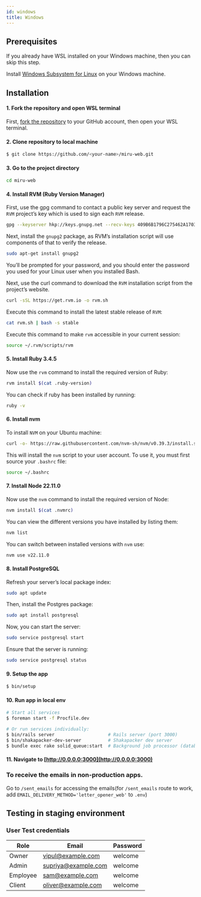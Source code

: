 ```yaml
---
id: windows
title: Windows
---
```


## Prerequisites

If you already have WSL installed on your Windows machine, then you can skip
this step.

Install
[Windows Subsystem for Linux](https://learn.microsoft.com/en-us/windows/wsl/install-manual)
on your Windows machine.

## Installation

#### 1. Fork the repository and open WSL terminal

First, [fork the repository](https://github.com/saeloun/miru-web/fork) to your GitHub account, then open your WSL terminal.

#### 2. Clone repository to local machine

```bash
$ git clone https://github.com/<your-name>/miru-web.git
```

#### 3. Go to the project directory

```bash
cd miru-web
```

#### 4. Install RVM (Ruby Version Manager)

First, use the gpg command to contact a public key server and request the `RVM`
project’s key which is used to sign each `RVM` release.

```bash
gpg --keyserver hkp://keys.gnupg.net --recv-keys 409B6B1796C275462A1703113804BB82D39DC0E3 7D2BAF1CF37B13E2069D6956105BD0E739499BDB
```

Next, install the `gnupg2` package, as RVM’s installation script will use
components of that to verify the release.

```bash
sudo apt-get install gnupg2
```

You’ll be prompted for your password, and you should enter the password you used
for your Linux user when you installed Bash.

Next, use the curl command to download the `RVM` installation script from the
project’s website.

```bash
curl -sSL https://get.rvm.io -o rvm.sh
```

Execute this command to install the latest stable release of `RVM`:

```bash
cat rvm.sh | bash -s stable
```

Execute this command to make `rvm` accessible in your current session:

```bash
source ~/.rvm/scripts/rvm
```

#### 5. Install Ruby 3.4.5

Now use the `rvm` command to install the required version of Ruby:

```bash
rvm install $(cat .ruby-version)
```

You can check if ruby has been installed by running:

```bash
ruby -v
```

#### 6. Install nvm

To install `NVM` on your Ubuntu machine:

```bash
curl -o- https://raw.githubusercontent.com/nvm-sh/nvm/v0.39.3/install.sh | bash
```

This will install the `nvm` script to your user account. To use it, you must
first source your `.bashrc` file:

```bash
source ~/.bashrc
```

#### 7. Install Node 22.11.0

Now use the `nvm` command to install the required version of Node:

```bash
nvm install $(cat .nvmrc)
```

You can view the different versions you have installed by listing them:

```bash
nvm list
```

You can switch between installed versions with `nvm` use:

```bash
nvm use v22.11.0
```

#### 8. Install PostgreSQL

Refresh your server’s local package index:

```bash
sudo apt update
```

Then, install the Postgres package:

```bash
sudo apt install postgresql
```

Now, you can start the server:

```bash
sudo service postgresql start
```

Ensure that the server is running:

```bash
sudo service postgresql status
```



#### 9. Setup the app





```bash
$ bin/setup
```

#### 10. Run app in local env

```bash
# Start all services
$ foreman start -f Procfile.dev

# Or run services individually:
$ bin/rails server                    # Rails server (port 3000)
$ bin/shakapacker-dev-server          # Shakapacker dev server
$ bundle exec rake solid_queue:start  # Background job processor (database-based)
```

#### 11. Navigate to [http://0.0.0.0:3000](http://0.0.0.0:3000)

### To receive the emails in non-production apps.

Go to `/sent_emails` for accessing the emails(for `/sent_emails` route to work,
add `EMAIL_DELIVERY_METHOD='letter_opener_web'` to `.env`)

## Testing in staging environment

### User Test credentials

| Role     | Email               | Password |
| -------- | ------------------- | -------- |
| Owner    | vipul@example.com   | welcome  |
| Admin    | supriya@example.com | welcome  |
| Employee | sam@example.com     | welcome  |
| Client   | oliver@example.com  | welcome  |

